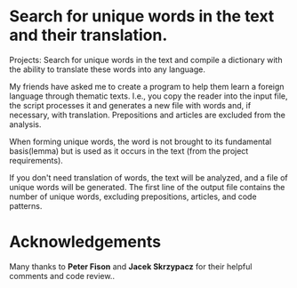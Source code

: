 # Search for unique words in the text and their translation.

Projects:  Search for unique words in the text and compile a dictionary with the ability to translate these words into any language.

My friends have asked me to create a program to help them learn a foreign language through thematic texts. I.e., you copy the reader into the input file, the script processes it and generates a new file with words and, if necessary, with translation. Prepositions and articles are excluded from the analysis.

When forming unique words, the word is not brought to its fundamental basis(lemma) but is used as it occurs in the text (from the project requirements).

If you don't need translation of words, the text will be analyzed, and a file of unique words will be generated.
The first line of the output file contains the number of unique words, excluding prepositions, articles, and code patterns.

# Acknowledgements

Many thanks to **Peter Fison** and **Jacek Skrzypacz** for their helpful comments and code review..
